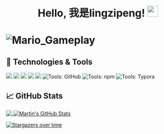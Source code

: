 <h1 align="center">Hello, 我是lingzipeng! <img src="https://raw.githubusercontent.com/MartinHeinz/MartinHeinz/master/wave.gif" width="30px" height="30px" /></h1>

# ![Mario_Gameplay](https://github.com/erbanku/erbanku/assets/79493862/56f4be91-dcd4-4700-838d-5545ccdbf859)

## 🔧 Technologies & Tools
![](https://img.shields.io/badge/OS-Android-informational?style=flat&logo=android&logoColor=white&color=2bbc8a)
![](https://img.shields.io/badge/Editor-VSCode-informational?style=flat&logo=visual-studio-code&logoColor=white&color=2bbc8a)
![](https://img.shields.io/badge/Code-Dart-informational?style=flat&logo=dart&logoColor=white&color=2bbc8a)
![](https://img.shields.io/badge/Code-JavaScript-informational?style=flat&logo=javascript&logoColor=white&color=2bbc8a)
![](https://img.shields.io/badge/Code-Vue-informational?style=flat&logo=vue.js&logoColor=white&color=2bbc8a)
![Tools: GitHub](https://img.shields.io/badge/Tools-GitHub-informational?style=flat&logo=github&logoColor=white&color=2bbc8a)
![Tools: npm](https://img.shields.io/badge/Tools-npm-informational?style=flat&logo=npm&logoColor=white&color=2bbc8a)
![Tools: Typora](https://img.shields.io/badge/Tools-Typora-informational?style=flat&logo=typora&logoColor=white&color=2bbc8a)

## &#x1f4c8; GitHub Stats

<a href="https://github.com/lingzipeng">
  <img align="center" src="https://github-readme-stats.vercel.app/api/top-langs/?username=lingzipeng&hide=java,html,tex&title_color=ffffff&text_color=c9cacc&icon_color=2bbc8a&bg_color=1d1f21&langs_count=3" />
</a>
<a href="https://github.com/lingzipeng">
  <img align="center" src="https://github-readme-stats.vercel.app/api?username=lingzipeng&show_icons=true&line_height=27&count_private=true&title_color=ffffff&text_color=c9cacc&icon_color=2bbc8a&bg_color=1d1f21" alt="Martin's GitHub Stats" />
</a>

[![Stargazers over time](https://github.com/lingzipeng/lingzipeng.svg)](https://github.com/lingzipeng/lingzipeng)



